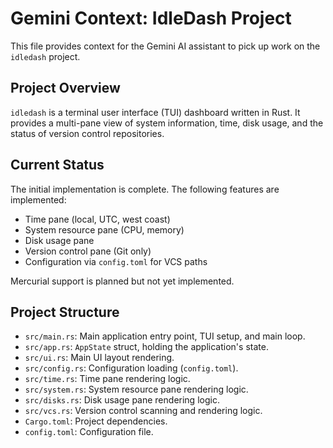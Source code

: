 # Gemini Context: IdleDash Project

This file provides context for the Gemini AI assistant to pick up work on the `idledash` project.

## Project Overview

`idledash` is a terminal user interface (TUI) dashboard written in Rust. It provides a multi-pane view of system information, time, disk usage, and the status of version control repositories.

## Current Status

The initial implementation is complete. The following features are implemented:
- Time pane (local, UTC, west coast)
- System resource pane (CPU, memory)
- Disk usage pane
- Version control pane (Git only)
- Configuration via `config.toml` for VCS paths

Mercurial support is planned but not yet implemented.

## Project Structure

- `src/main.rs`: Main application entry point, TUI setup, and main loop.
- `src/app.rs`: `AppState` struct, holding the application's state.
- `src/ui.rs`: Main UI layout rendering.
- `src/config.rs`: Configuration loading (`config.toml`).
- `src/time.rs`: Time pane rendering logic.
- `src/system.rs`: System resource pane rendering logic.
- `src/disks.rs`: Disk usage pane rendering logic.
- `src/vcs.rs`: Version control scanning and rendering logic.
- `Cargo.toml`: Project dependencies.
- `config.toml`: Configuration file.
